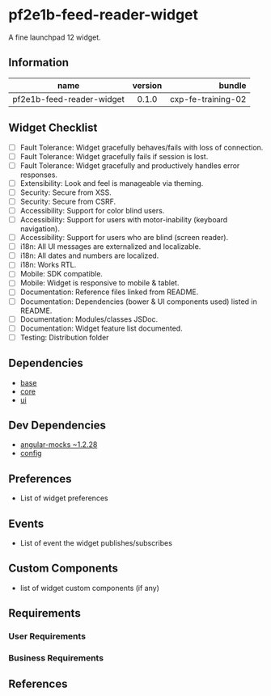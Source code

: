 # pf2e1b-feed-reader-widget

A fine launchpad 12 widget.

## Information

| name                  | version           | bundle           |
| ----------------------|:-----------------:| ----------------:|
| pf2e1b-feed-reader-widget      |0.1.0| cxp-fe-training-02       |

## Widget Checklist

 - [ ] Fault Tolerance: Widget gracefully behaves/fails with loss of connection.
 - [ ] Fault Tolerance: Widget gracefully fails if session is lost.
 - [ ] Fault Tolerance: Widget gracefully and productively handles error responses.
 - [ ] Extensibility: Look and feel is manageable via theming.
 - [ ] Security: Secure from XSS.
 - [ ] Security: Secure from CSRF.
 - [ ] Accessibility: Support for color blind users.
 - [ ] Accessibility: Support for users with motor-inability (keyboard navigation).
 - [ ] Accessibility: Support for users who are blind (screen reader).
 - [ ] i18n: All UI messages are externalized and localizable.
 - [ ] i18n: All dates and numbers are localized.
 - [ ] i18n: Works RTL.
 - [ ] Mobile: SDK compatible.
 - [ ] Mobile: Widget is responsive to mobile & tablet.
 - [ ] Documentation: Reference files linked from README.
 - [ ] Documentation: Dependencies (bower & UI components used) listed in README.
 - [ ] Documentation: Modules/classes JSDoc.
 - [ ] Documentation: Widget feature list documented.
 - [ ] Testing: Distribution folder

## Dependencies

* [base][base-url]
* [core][core-url]
* [ui][ui-url]

## Dev Dependencies

* [angular-mocks ~1.2.28][angular-mocks-url]
* [config][config-url]

## Preferences
- List of widget preferences

## Events
- List of event the widget publishes/subscribes

## Custom Components
- list of widget custom components (if any)

## Requirements

### User Requirements

### Business Requirements

## References

[base-url]:http://stash.backbase.com:7990/projects/lpm/repos/foundation-base/browse/
[core-url]: http://stash.backbase.com:7990/projects/lpm/repos/foundation-core/browse/
[ui-url]: http://stash.backbase.com:7990/projects/lpm/repos/ui/browse/
[config-url]: https://stash.backbase.com/projects/LP/repos/config/browse
[api-url]:http://stash.backbase.com:7990/projects/LPM/repos/api/browse/
[angular-mocks-url]:https://github.com/angular/bower-angular-mocks
